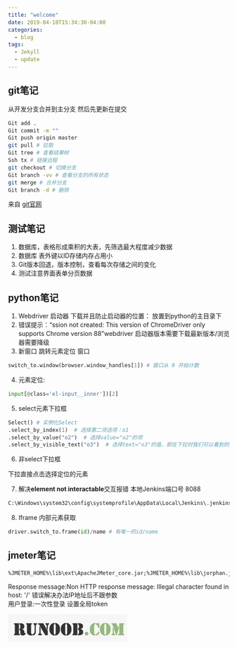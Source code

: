 ```yaml
---
title: "welcome"
date: 2019-04-18T15:34:30-04:00
categories:
  - blog
tags:
  - Jekyll
  - update
---
```


## git笔记

从开发分支合并到主分支  然后先更新在提交

```bash
Git add .
Git commit -m ""
Git push origin master
git pull # 拉取
Git tree # 查看结果树
Ssh tx # 链接远程
git checkout # 切换分支 
Git branch -vv # 查看分支的所有状态
git merge # 合并分支
Git branch -d # 删除
```

来自 [git官网](https://git-scm.com/book/zh/v2/Git-%E5%88%86%E6%94%AF-%E5%8F%98%E5%9F%BA)

## 测试笔记

1. 数据库，表格形成乘积的大表，先筛选最大程度减少数据
2. 数据库 表外键以ID存储内存占用小
3. Git版本回退，版本控制，查看每次存储之间的变化
4. 测试注意界面表单分页数据

## python笔记

1. Webdriver   启动器  下载并且防止启动器的位置：  放置到python的主目录下
2. 错误提示：“ssion not created: This version of ChromeDriver only supports Chrome version 88”webdriver 启动器版本需要下载最新版本/浏览器需要降级
3. 新窗口 跳转元素定位 窗口

```python
switch_to.window(browser.window_handles[1]) # 窗口从 0 开始计数
```

4. 元素定位:

```python
input[@class='el-input__inner'])[2]
```
5. select元素下拉框

```python
Select() # 实例化Select
.select_by_index(1)  # 选择第二项选项：o1
.select_by_value("o2")  # 选择value="o2"的项
.select_by_visible_text("o3")  # 选择text="o3"的值，即在下拉时我们可以看到的文本
```
6. 非select下拉框

下拉直接点击选择定位的元素

7. 解决**element not interactable**交互报错
本地Jenkins端口号 8088

```txt
C:\Windows\system32\config\systemprofile\AppData\Local\Jenkins\.jenkins\secrets\initialAdminPassword
```

8. Iframe 内部元素获取

```python
driver.switch_to.frame(id)/name # 有唯一的id/name
```

## jmeter笔记

```txt
%JMETER_HOME%\lib\ext\ApacheJMeter_core.jar;%JMETER_HOME%\lib\jorphan.jar;%JMETER_HOME%\lib\logkit-2.0.jar;
```

Response message:Non HTTP response message: Illegal character found in host: '/'
错误解决办法IP地址后不跟参数  
用户登录:一次性登录 设置全局token

![测试图片](..\assets\images\1.png)
